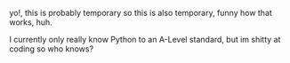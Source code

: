 yo!, this is probably temporary so this is also temporary, funny how that works, huh.

I currently only really know Python to an A-Level standard, but im shitty at coding so who knows?
